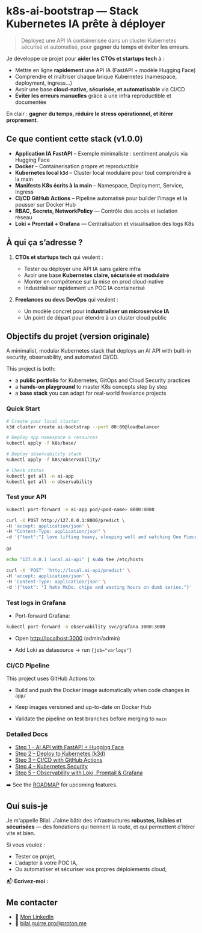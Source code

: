 # k8s-ai-bootstrap — Stack Kubernetes IA prête à déployer

> Déployez une API IA containerisée dans un cluster Kubernetes sécurisé et automatisé, pour **gagner du temps et éviter les erreurs**.

Je développe ce projet pour **aider les CTOs et startups tech** à :
- Mettre en ligne **rapidement** une API IA (FastAPI + modèle Hugging Face)
- Comprendre et maîtriser chaque brique Kubernetes (namespace, deployment, ingress…)
- Avoir une base **cloud-native, sécurisée, et automatisable** via CI/CD
- **Éviter les erreurs manuelles** grâce à une infra reproductible et documentée

En clair : **gagner du temps, réduire le stress opérationnel, et itérer proprement**.

## Ce que contient cette stack (v1.0.0)

- **Application IA FastAPI** – Exemple minimaliste : sentiment analysis via Hugging Face
- **Docker** – Containerisation propre et reproductible
- **Kubernetes local `k3d`** – Cluster local modulaire pour tout comprendre à la main
- **Manifests K8s écrits à la main** – Namespace, Deployment, Service, Ingress
- **CI/CD GitHub Actions** – Pipeline automatisé pour builder l’image et la pousser sur Docker Hub
- **RBAC, Secrets, NetworkPolicy** — Contrôle des accès et isolation réseau
- **Loki + Promtail + Grafana** — Centralisation et visualisation des logs K8s

## À qui ça s’adresse ?

1. **CTOs et startups tech** qui veulent :
	- Tester ou déployer une API IA sans galère infra
	- Avoir une base **Kubernetes claire, sécurisée et modulaire**
	- Monter en compétence sur la mise en prod cloud-native
	- Industrialiser rapidement un POC IA containerisé

2. **Freelances ou devs DevOps** qui veulent :
	- Un modèle concret pour **industrialiser un microservice IA**
	- Un point de départ pour étendre à un cluster cloud public

## Objectifs du projet (version originale)

A minimalist, modular Kubernetes stack that deploys an AI API with built-in security, observability, and automated CI/CD.

This project is both:
- a **public portfolio** for Kubernetes, GitOps and Cloud Security practices
- a **hands-on playground** to master K8s concepts step by step
- a **base stack** you can adapt for real-world freelance projects

### Quick Start

```bash
# Create your local cluster
k3d cluster create ai-bootstrap --port 80:80@loadbalancer

# Deploy app namespace & resources
kubectl apply -f k8s/base/

# Deploy observability stack
kubectl apply -f k8s/observability/

# Check status
kubectl get all -n ai-app
kubectl get all -n observability
````

### Test your API

```bash
kubectl port-forward -n ai-app pod/<pod-name> 8000:8000

curl -X POST http://127.0.0.1:8000/predict \
-H 'accept: application/json' \
-H "Content-Type: application/json" \
-d '{"text":"I love lifting heavy, sleeping well and watching One Piece."}'
```

or

```bash
echo "127.0.0.1 local.ai-api" | sudo tee /etc/hosts

curl -X 'POST' 'http://local.ai-api/predict' \
-H 'accept: application/json' \
-H 'Content-Type: application/json' \
-d '{"text": "I hate McDo, chips and wasting hours on dumb series."}'
```

### Test logs in Grafana

- Port-forward Grafana:  

```bash
kubectl port-forward -n observability svc/grafana 3000:3000
```

- Open [http://localhost:3000](http://localhost:3000) (admin/admin)

- Add Loki as datasource → run `{job="varlogs"}`

### CI/CD Pipeline

This project uses GitHub Actions to:

- Build and push the Docker image automatically when code changes in `app/`

- Keep images versioned and up-to-date on Docker Hub

- Validate the pipeline on test branches before merging to `main`

### Detailed Docs

- [Step 1 – AI API with FastAPI + Hugging Face](docs/01-ai-api-fastapi.md)
- [Step 2 – Deploy to Kubernetes (k3d)](docs/02-kubernetes-k3d.md)
- [Step 3 – CI/CD with GitHub Actions](docs/03-ci-cd-github-actions.md)
- [Step 4 – Kubernetes Security](docs/04-security-k8s.md)
- [Step 5 – Observability with Loki, Promtail & Grafana](docs/05-observability.md)

➡️ See the [ROADMAP](ROADMAP.md) for upcoming features.

## Qui suis-je

Je m'appelle Bilal. 
J’aime bâtir des infrastructures **robustes, lisibles et sécurisées** — des fondations qui tiennent la route, et qui permettent d’itérer vite et bien.

Si vous voulez :
- Tester ce projet,
- L’adapter à votre POC IA,
- Ou automatiser et sécuriser vos propres déploiements cloud,

📬 **Écrivez-moi :**
## Me contacter

- 🔗 [Mon LinkedIn](https://www.linkedin.com/in/bilal-guirre-395544221/)
- 📧 bilal.guirre.pro@proton.me

